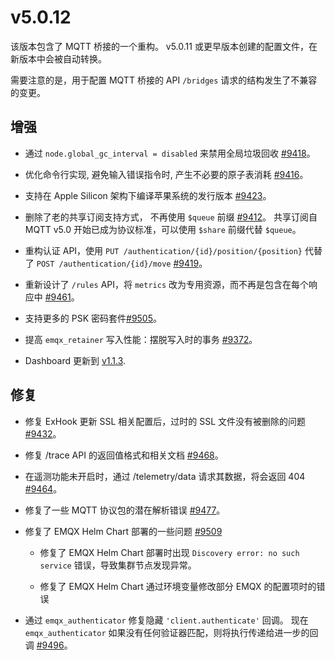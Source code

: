 # v5.0.12

该版本包含了 MQTT 桥接的一个重构。
v5.0.11 或更早版本创建的配置文件，在新版本中会被自动转换。

需要注意的是，用于配置 MQTT 桥接的 API `/bridges` 请求的结构发生了不兼容的变更。

## 增强

- 通过 `node.global_gc_interval = disabled` 来禁用全局垃圾回收 [#9418](https://github.com/emqx/emqx/pull/9418)。

- 优化命令行实现, 避免输入错误指令时, 产生不必要的原子表消耗 [#9416](https://github.com/emqx/emqx/pull/9416)。

- 支持在 Apple Silicon 架构下编译苹果系统的发行版本 [#9423](https://github.com/emqx/emqx/pull/9423)。


- 删除了老的共享订阅支持方式， 不再使用 `$queue` 前缀 [#9412](https://github.com/emqx/emqx/pull/9412)。
  共享订阅自 MQTT v5.0 开始已成为协议标准，可以使用 `$share` 前缀代替 `$queue`。

- 重构认证 API，使用 `PUT /authentication/{id}/position/{position}` 代替了 `POST /authentication/{id}/move` [#9419](https://github.com/emqx/emqx/pull/9419)。

- 重新设计了 `/rules` API，将  `metrics` 改为专用资源，而不再是包含在每个响应中 [#9461](https://github.com/emqx/emqx/pull/9461)。

- 支持更多的 PSK 密码套件[#9505](https://github.com/emqx/emqx/pull/9505)。

- 提高 `emqx_retainer` 写入性能：摆脱写入时的事务 [#9372](https://github.com/emqx/emqx/pull/9372)。

- Dashboard 更新到 [v1.1.3](https://github.com/emqx/emqx-dashboard-web-new/releases/tag/v1.1.3).

## 修复

- 修复 ExHook 更新 SSL 相关配置后，过时的 SSL 文件没有被删除的问题 [#9432](https://github.com/emqx/emqx/pull/9432)。

- 修复 /trace API 的返回值格式和相关文档 [#9468](https://github.com/emqx/emqx/pull/9468)。

- 在遥测功能未开启时，通过 /telemetry/data 请求其数据，将会返回 404 [#9464](https://github.com/emqx/emqx/pull/9464)。

- 修复了一些 MQTT 协议包的潜在解析错误 [#9477](https://github.com/emqx/emqx/pull/9477)。

- 修复了 EMQX Helm Chart 部署的一些问题 [#9509](https://github.com/emqx/emqx/pull/9509)

  - 修复了 EMQX Helm Chart 部署时出现 `Discovery error: no such service` 错误，导致集群节点发现异常。

  - 修复了 EMQX Helm Chart 通过环境变量修改部分 EMQX 的配置项时的错误

- 通过 `emqx_authenticator` 修复隐藏 `'client.authenticate'` 回调。 现在 `emqx_authenticator` 如果没有任何验证器匹配，则将执行传递给进一步的回调 [#9496](https://github.com/emqx/emqx/pull/9496)。
